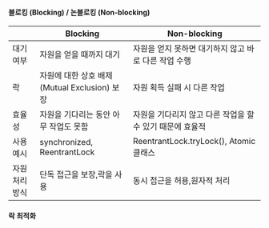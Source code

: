 #### 블로킹 (Blocking) / 논블로킹 (Non-blocking)


||Blocking|Non-blocking|
|------|------|---|
|대기 여부|자원을 얻을 때까지 대기	|자원을 얻지 못하면 대기하지 않고 바로 다른 작업 수행|
|락|자원에 대한 상호 배제(Mutual Exclusion) 보장 | 자원 획득 실패 시 다른 작업|
|효율성 |자원을 기다리는 동안 아무 작업도 못함|자원을 기다리지 않고 다른 작업을 할 수 있기 때문에 효율적|
|사용 예시 |synchronized, ReentrantLock|ReentrantLock.tryLock(), Atomic 클래스|
|자원 처리 방식 |단독 접근을 보장,락을 사용|동시 접근을 허용,원자적 처리|

#### 락 최적화
